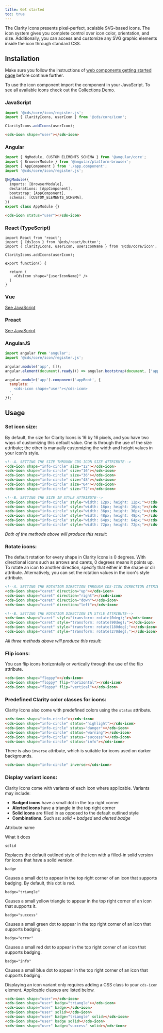 ```yaml
---
title: Get started
toc: true
---
```


The Clarity Icons presents pixel-perfect, scalable SVG-based icons. The icon system gives you complete control over icon color, orientation, and size. Additionally, you can access and customize any SVG graphic elements inside the icon through standard CSS.

## Installation

Make sure you follow the instructions of [web components getting started page](/web-components/get-started.md) before continue further.

To use the icon component import the component in your JavaScript.
To see all available icons check out the [Collections Demo](/foundation/icons).

### JavaScript

<doc-code>

```javascript
import '@cds/core/icon/register.js';
import { ClarityIcons, userIcon } from '@cds/core/icon';

ClarityIcons.addIcons(userIcon);
```

</doc-code>

<doc-code>

```html
<cds-icon shape="user"></cds-icon>
```

</doc-code>

### Angular

<doc-code>

```typescript
import { NgModule, CUSTOM_ELEMENTS_SCHEMA } from '@angular/core';
import { BrowserModule } from '@angular/platform-browser';
import { AppComponent } from './app.component';
import '@cds/core/icon/register.js';

@NgModule({
  imports: [BrowserModule],
  declarations: [AppComponent],
  bootstrap: [AppComponent],
  schemas: [CUSTOM_ELEMENTS_SCHEMA],
})
export class AppModule {}
```

</doc-code>

<doc-code>

```html
<cds-icon status="user"></cds-icon>
```

</doc-code>

### React (TypeScript)

<doc-code>

```tsx
import React from 'react';
import { CdsIcon } from '@cds/react/button';
import { ClarityIcons, userIcon, userIconName } from '@cds/core/icon';

ClarityIcons.addIcons(userIcon);

export function() {

  return (
    <CdsIcon shape="{userIconName}" />
  )
}
```

</doc-code>

### Vue

[See JavaScript](#javascript)

### Preact

[See JavaScript](#javascript)

### AngularJS

<doc-code>

```javascript
import angular from 'angular';
import '@cds/core/icon/register.js';

angular.module('app', []);
angular.element(document).ready(() => angular.bootstrap(document, ['app']));

angular.module('app').component('appRoot', {
  template: `
    <cds-icon shape="user"></cds-icon>
  `,
});
```

</doc-code>

## Usage

### Set icon size:

By default, the size for Clarity Icons is 16 by 16 pixels, and you have two ways of customizing this default value. One is through the use of the size attribute; the other is manually customizing the width and height values in your icon's style.

<doc-code>

```html
<!--A. SETTING THE SIZE THROUGH CDS-ICON SIZE ATTRIBUTE-->
<cds-icon shape="info-circle" size="12"></cds-icon>
<cds-icon shape="info-circle" size="16"></cds-icon>
<cds-icon shape="info-circle" size="36"></cds-icon>
<cds-icon shape="info-circle" size="48"></cds-icon>
<cds-icon shape="info-circle" size="64"></cds-icon>
<cds-icon shape="info-circle" size="72"></cds-icon>

<!--B. SETTING THE SIZE IN STYLE ATTRIBUTE-->
<cds-icon shape="info-circle" style="width: 12px; height: 12px;"></cds-icon>
<cds-icon shape="info-circle" style="width: 16px; height: 16px;"></cds-icon>
<cds-icon shape="info-circle" style="width: 36px; height: 36px;"></cds-icon>
<cds-icon shape="info-circle" style="width: 48px; height: 48px;"></cds-icon>
<cds-icon shape="info-circle" style="width: 64px; height: 64px;"></cds-icon>
<cds-icon shape="info-circle" style="width: 72px; height: 72px;"></cds-icon>
```

</doc-code>

_Both of the methods above will produce this result:_

### Rotate icons:

The default rotation for every shape in Clarity Icons is 0 degrees. With directional icons such as arrows and carets, 0 degrees means it points up. To rotate an icon to another direction, specify that either in the shape or dir attribute. Alternatively, you can set the rotation values in the icon's style attribute.

<doc-code>

```html
<!--A. SETTING THE ROTATION DIRECTION THROUGH CDS-ICON DIRECTION ATTRIBUTE-->
<cds-icon shape="caret" direction="up"></cds-icon>
<cds-icon shape="caret" direction="right"></ccds-icon>
<cds-icon shape="caret" direction="down"></cds-icon>
<cds-icon shape="caret" direction="left"></cds-icon>

<!--B. SETTING THE ROTATION DIRECTION IN STYLE ATTRIBUTE-->
<cds-icon shape="caret" style="transform: rotate(0deg);"></cds-icon>
<cds-icon shape="caret" style="transform: rotate(90deg);"></cds-icon>
<cds-icon shape="caret" style="transform: rotate(180deg);"></cds-icon>
<cds-icon shape="caret" style="transform: rotate(270deg);"></cds-icon>
```

</doc-code>

_All three methods above will produce this result:_

### Flip icons:

You can flip icons horizontally or vertically through the use of the flip attribute.

<doc-code>

```html
<cds-icon shape="floppy"></cds-icon>
<cds-icon shape="floppy" flip="horizontal"></cds-icon>
<cds-icon shape="floppy" flip="vertical"></cds-icon>
```

</doc-code>

### Predefined Clarity color classes for icons:

Clarity Icons also come with predefined colors using the `status` attribute.

<doc-code>

```html
<cds-icon shape="info-circle"></cds-icon>
<cds-icon shape="info-circle" status="highlight"></cds-icon>
<cds-icon shape="info-circle" status="danger"></cds-icon>
<cds-icon shape="info-circle" status="warning"></cds-icon>
<cds-icon shape="info-circle" status="success"></cds-icon>
<cds-icon shape="info-circle" status="info"></cds-icon>
```

</doc-code>

There is also `inverse` attribute, which is suitable for icons used on darker backgrounds.

<doc-code>

```html
<cds-icon shape="info-circle" inverse></cds-icon>
```

</doc-code>

### Display variant icons:

Clarity Icons come with variants of each icon where applicable. Variants may include:

- **Badged icons** have a small dot in the top right corner
- **Alerted icons** have a triangle in the top right corner
- **Solid icons** are filled in as opposed to the default outlined style
- **Combinations.** Such as: _solid + badged_ and _alerted badge_

Attribute name

What it does

`solid`

Replaces the default outlined style of the icon with a filled-in solid version for icons that have a solid version.

`badge`

Causes a small dot to appear in the top right corner of an icon that supports badging. By default, this dot is red.

`badge="triangle"`

Causes a small yellow triangle to appear in the top right corner of an icon that supports it.

`badge="success"`

Causes a small green dot to appear in the top right corner of an icon that supports badging.

`badge="error"`

Causes a small red dot to appear in the top right corner of an icon that supports badging.

`badge="info"`

Causes a small blue dot to appear in the top right corner of an icon that supports badging.

Displaying an icon variant only requires adding a CSS class to your `cds-icon` element. Applicable classes are listed below.

<doc-code>

```html
<cds-icon shape="user"></cds-icon>
<cds-icon shape="user" badge="triangle"></cds-icon>
<cds-icon shape="user" badge></cds-icon>
<cds-icon shape="user" solid></cds-icon>
<cds-icon shape="user" badge="triangle" solid></cds-icon>
<cds-icon shape="user" badge solid></cds-icon>
<cds-icon shape="user" badge="success" solid></cds-icon>
```

</doc-code>
